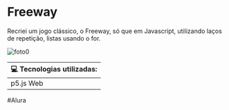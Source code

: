 # Freeway

Recriei um jogo clássico, o Freeway, só que em Javascript, utilizando laços de repetição, listas usando o for.

![foto0](https://user-images.githubusercontent.com/90563215/211823533-865039eb-b432-4895-a14d-2171cfed93c8.gif)

| 💻 Tecnologias utilizadas: | 
| --------------------------  |
| p5.js Web                   |


#Alura
